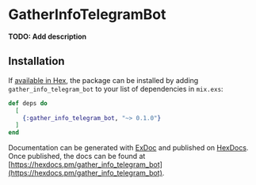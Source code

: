 # GatherInfoTelegramBot

**TODO: Add description**

## Installation

If [available in Hex](https://hex.pm/docs/publish), the package can be installed
by adding `gather_info_telegram_bot` to your list of dependencies in `mix.exs`:

```elixir
def deps do
  [
    {:gather_info_telegram_bot, "~> 0.1.0"}
  ]
end
```

Documentation can be generated with [ExDoc](https://github.com/elixir-lang/ex_doc)
and published on [HexDocs](https://hexdocs.pm). Once published, the docs can
be found at [https://hexdocs.pm/gather_info_telegram_bot](https://hexdocs.pm/gather_info_telegram_bot).

